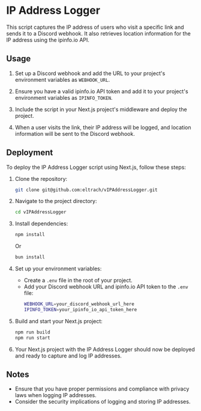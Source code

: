 # IP Address Logger

This script captures the IP address of users who visit a specific link and sends it to a Discord webhook. It also retrieves location information for the IP address using the ipinfo.io API.

## Usage

1. Set up a Discord webhook and add the URL to your project's environment variables as `WEBHOOK_URL`.

2. Ensure you have a valid ipinfo.io API token and add it to your project's environment variables as `IPINFO_TOKEN`.

3. Include the script in your Next.js project's middleware and deploy the project.

4. When a user visits the link, their IP address will be logged, and location information will be sent to the Discord webhook.

## Deployment

To deploy the IP Address Logger script using Next.js, follow these steps:

1. Clone the repository:

   ```sh
   git clone git@github.com:eltrach/vIPAddressLogger.git
   ```

2. Navigate to the project directory:
   ```sh
   cd vIPAddressLogger
   ```

3. Install dependencies:
   ```sh
   npm install
   ```
   Or
    ```sh
    bun install
    ```

4. Set up your environment variables:

   - Create a `.env` file in the root of your project.
   - Add your Discord webhook URL and ipinfo.io API token to the `.env` file:
     ```sh
     WEBHOOK_URL=your_discord_webhook_url_here
     IPINFO_TOKEN=your_ipinfo_io_api_token_here
     ```

5. Build and start your Next.js project:

   ```sh
   npm run build
   npm run start
   ```

6. Your Next.js project with the IP Address Logger should now be deployed and ready to capture and log IP addresses.

## Notes

- Ensure that you have proper permissions and compliance with privacy laws when logging IP addresses.
- Consider the security implications of logging and storing IP addresses.
